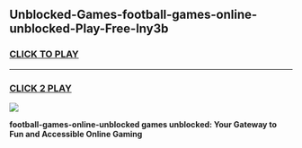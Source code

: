 
## Unblocked-Games-football-games-online-unblocked-Play-Free-lny3b
<h3>
<a href="https://premium76.site?title=football-games-online-unblocked&ref=15A">CLICK TO PLAY</a></h3>
<hr>

<h3>
<a href="https://premium76.site?title=football-games-online-unblocked&ref=15A">CLICK 2 PLAY</a>
  
</h3>

<a href="https://premium76.site?title=football-games-online-unblocked&ref=15A"><img src="https://clearcache.store/games.png"></a>


**football-games-online-unblocked games unblocked: Your Gateway to Fun and Accessible Online Gaming**
